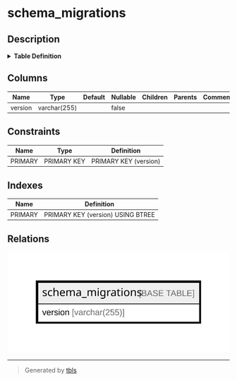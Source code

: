 # schema_migrations

## Description

<details>
<summary><strong>Table Definition</strong></summary>

```sql
CREATE TABLE `schema_migrations` (
  `version` varchar(255) NOT NULL,
  PRIMARY KEY (`version`)
) ENGINE=InnoDB DEFAULT CHARSET=utf8mb4 COLLATE=utf8mb4_general_ci
```

</details>

## Columns

| Name | Type | Default | Nullable | Children | Parents | Comment |
| ---- | ---- | ------- | -------- | -------- | ------- | ------- |
| version | varchar(255) |  | false |  |  |  |

## Constraints

| Name | Type | Definition |
| ---- | ---- | ---------- |
| PRIMARY | PRIMARY KEY | PRIMARY KEY (version) |

## Indexes

| Name | Definition |
| ---- | ---------- |
| PRIMARY | PRIMARY KEY (version) USING BTREE |

## Relations

![er](schema_migrations.svg)

---

> Generated by [tbls](https://github.com/k1LoW/tbls)
